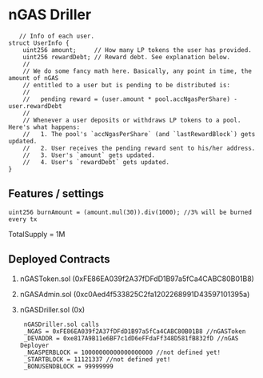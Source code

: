 # nGAS Driller

       // Info of each user.
    struct UserInfo {
        uint256 amount;     // How many LP tokens the user has provided.
        uint256 rewardDebt; // Reward debt. See explanation below.
        //
        // We do some fancy math here. Basically, any point in time, the amount of nGAS
        // entitled to a user but is pending to be distributed is:
        //
        //   pending reward = (user.amount * pool.accNgasPerShare) - user.rewardDebt
        //
        // Whenever a user deposits or withdraws LP tokens to a pool. Here's what happens:
        //   1. The pool's `accNgasPerShare` (and `lastRewardBlock`) gets updated.
        //   2. User receives the pending reward sent to his/her address.
        //   3. User's `amount` gets updated.
        //   4. User's `rewardDebt` gets updated.
    }

## Features / settings
    uint256 burnAmount = (amount.mul(30)).div(1000); //3% will be burned every tx
TotalSupply = 1M


## Deployed Contracts
1. nGASToken.sol (0xFE86EA039f2A37fDFdD1B97a5fCa4CABC80B01B8)
2. nGASAdmin.sol (0xc0Aed4f533825C2fa1202268991D43597101395a)
3. nGASDriller.sol (0x)

        nGASDriller.sol calls
        _NGAS = 0xFE86EA039f2A37fDFdD1B97a5fCa4CABC80B01B8 //nGASToken
        _DEVADDR = 0xe817A9B11e6BF7c1dD6eFFdaFf348D581fB832fD //nGAS Deployer
        _NGASPERBLOCK = 10000000000000000000 //not defined yet!
        _STARTBLOCK = 11121337 //not defined yet! 
        _BONUSENDBLOCK = 99999999
